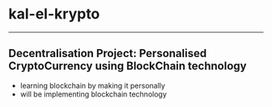 # kal-el-krypto
-----------------------
Decentralisation Project: Personalised CryptoCurrency using BlockChain technology
-----------------------
- learning blockchain by making it personally
- will be implementing blockchain technology

